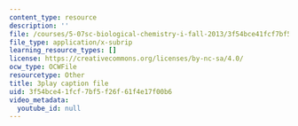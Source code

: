 ```yaml
---
content_type: resource
description: ''
file: /courses/5-07sc-biological-chemistry-i-fall-2013/3f54bce41fcf7bf5f26f61f4e17f00b6_w1JYnijqT6A.srt
file_type: application/x-subrip
learning_resource_types: []
license: https://creativecommons.org/licenses/by-nc-sa/4.0/
ocw_type: OCWFile
resourcetype: Other
title: 3play caption file
uid: 3f54bce4-1fcf-7bf5-f26f-61f4e17f00b6
video_metadata:
  youtube_id: null
---
```

